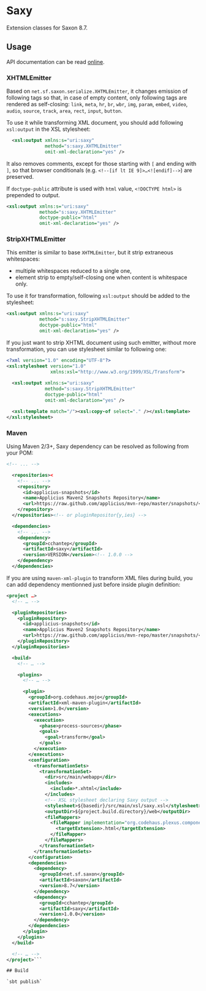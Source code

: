 # Saxy

Extension classes for Saxon 8.7.

## Usage

API documentation can be read [online](http://cchantep.github.io/saxy/).

### XHTMLEmitter

Based on `net.sf.saxon.serialize.XHTMLEmitter`, it changes emission of following tags so that, in case of empty content, only following tags are rendered as self-closing: `link`, `meta`, `hr`, `br`, `wbr`, `img`, `param`, `embed`, `video`, `audio`, `source`, `track`, `area`, `rect`, `input`, `button`.

To use it while transforming XML document, you should add following `xsl:output` in the XSL stylesheet:

```xml
  <xsl:output xmlns:s="uri:saxy"
              method="s:saxy.XHTMLEmitter"
              omit-xml-declaration="yes" />
```

It also removes comments, except for those starting with `[` and ending with `]`, so that browser conditionals (e.g. `<!--[if lt IE 9]>…<![endif]-->`) are preserved.

If `doctype-public` attribute is used with `html` value, `<!DOCTYPE html>` is prepended to output.

```xml
<xsl:output xmlns:s="uri:saxy"
            method="s:saxy.XHTMLEmitter"
            doctype-public="html"
            omit-xml-declaration="yes" />
```

### StripXHTMLEmitter

This emitter is similar to base `XHTMLEmitter`, but it strip extraneous whitespaces:

- multiple whitespaces reduced to a single one,
- element strip to empty/self-closing one when content is whitespace only.

To use it for transformation, following `xsl:output` should be added to the stylesheet:

```xml
<xsl:output xmlns:s="uri:saxy"
            method="s:saxy.StripXHTMLEmitter" 
            doctype-public="html"
            omit-xml-declaration="yes" />
```

If you just want to strip XHTML document using such emitter, without more transformation, you can use stylesheet similar to following one:

```xml
<?xml version="1.0" encoding="UTF-8"?>
<xsl:stylesheet version="1.0"
                xmlns:xsl="http://www.w3.org/1999/XSL/Transform">
  
  <xsl:output xmlns:s="uri:saxy"
              method="s:saxy.StripXHTMLEmitter" 
              doctype-public="html"
              omit-xml-declaration="yes" />

  <xsl:template match="/"><xsl:copy-of select="." /></xsl:template>
</xsl:stylesheet>
```

### Maven

Using Maven 2/3+, Saxy dependency can be resolved as following from your POM:

```xml
<!-- ... -->

  <repositories><
    <!-- ... -->
    <repository>
      <id>applicius-snapshots</id>
      <name>Applicius Maven2 Snapshots Repository</name>
      <url>https://raw.github.com/applicius/mvn-repo/master/snapshots/</url>
    </repository>
  </repositories><!-- or pluginRepositor{y,ies} -->

  <dependencies>
    <!-- ... -->
    <dependency>
      <groupId>cchantep</groupId>
      <artifactId>saxy</artifactId>
      <version>VERSION</version><!-- 1.0.0 -->
    </dependency>
  </dependencies>

```

If you are using `maven-xml-plugin` to transform XML files during build, you can add dependency mentionned just before inside plugin definition:

```xml
<project …>
  <!-- … -->

  <pluginRepositories>
    <pluginRepository>
      <id>applicius-snapshots</id>
      <name>Applicius Maven2 Snapshots Repository</name>
      <url>https://raw.github.com/applicius/mvn-repo/master/snapshots/</url>
    </pluginRepository>
  </pluginRepositories>

  <build>
    <!-- … -->

    <plugins>
      <!-- … -->

      <plugin>
        <groupId>org.codehaus.mojo</groupId>
        <artifactId>xml-maven-plugin</artifactId>
        <version>1.0</version>
        <executions>
          <execution>
            <phase>process-sources</phase>
            <goals>
              <goal>transform</goal>
            </goals>
          </execution>
        </executions>
        <configuration>
          <transformationSets>
            <transformationSet>
              <dir>src/main/webapp</dir>
              <includes>
                <include>*.xhtml</include>
              </includes>
              <!-- XSL stylesheet declaring Saxy output -->
              <stylesheet>${basedir}/src/main/xsl/saxy.xsl</stylesheet>
              <outputDir>${project.build.directory}/web</outputDir>
              <fileMappers>
                <fileMapper implementation="org.codehaus.plexus.components.io.filemappers.FileExtensionMapper">
                  <targetExtension>.html</targetExtension>
                </fileMapper>
              </fileMappers>
            </transformationSet>
          </transformationSets>
        </configuration>
        <dependencies>
          <dependency>
            <groupId>net.sf.saxon</groupId>
            <artifactId>saxon</artifactId>
            <version>8.7</version>
          </dependency>
          <dependency>
            <groupId>cchantep</groupId>
            <artifactId>saxy</artifactId>
            <version>1.0.0</version>
          </dependency>
        </dependencies>
      </plugin>
    </plugins>
  </build>

  <!-- … -->
</project>```

## Build

`sbt publish`
